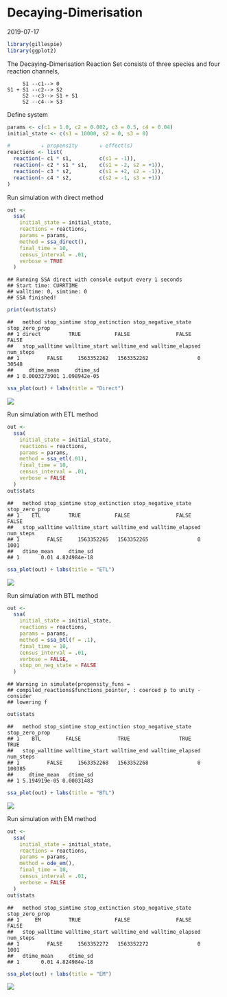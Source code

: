 Decaying-Dimerisation
================
2019-07-17

<!-- github markdown built using 
rmarkdown::render("vignettes/decaying_dimer.Rmd", output_format = "github_document")
-->

``` r
library(gillespie)
library(ggplot2)
```

The Decaying-Dimerisation Reaction Set consists of three species and
four reaction channels,

``` 
     S1 --c1--> 0
S1 + S1 --c2--> S2
     S2 --c3--> S1 + S1
     S2 --c4--> S3
```

Define system

``` r
params <- c(c1 = 1.0, c2 = 0.002, c3 = 0.5, c4 = 0.04)
initial_state <- c(s1 = 10000, s2 = 0, s3 = 0)

#          ↓ propensity       ↓ effect(s)
reactions <- list(
  reaction(~ c1 * s1,         c(s1 = -1)),
  reaction(~ c2 * s1 * s1,    c(s1 = -2, s2 = +1)),
  reaction(~ c3 * s2,         c(s1 = +2, s2 = -1)),
  reaction(~ c4 * s2,         c(s2 = -1, s3 = +1))
)
```

Run simulation with direct method

``` r
out <- 
  ssa(
    initial_state = initial_state,
    reactions = reactions,
    params = params,
    method = ssa_direct(),
    final_time = 10,
    census_interval = .01,
    verbose = TRUE
  )
```

    ## Running SSA direct with console output every 1 seconds
    ## Start time: CURRTIME
    ## walltime: 0, simtime: 0
    ## SSA finished!

``` r
print(out$stats)
```

    ##   method stop_simtime stop_extinction stop_negative_state stop_zero_prop
    ## 1 direct         TRUE           FALSE               FALSE          FALSE
    ##   stop_walltime walltime_start walltime_end walltime_elapsed num_steps
    ## 1         FALSE     1563352262   1563352262                0     30548
    ##     dtime_mean     dtime_sd
    ## 1 0.0003273901 1.098942e-05

``` r
ssa_plot(out) + labs(title = "Direct")
```

![](decaying_dimer_files/figure-gfm/direct-1.png)<!-- -->

Run simulation with ETL method

``` r
out <- 
  ssa(
    initial_state = initial_state,
    reactions = reactions,
    params = params,
    method = ssa_etl(.01),
    final_time = 10,
    census_interval = .01,
    verbose = FALSE
  )
out$stats
```

    ##   method stop_simtime stop_extinction stop_negative_state stop_zero_prop
    ## 1    ETL         TRUE           FALSE               FALSE          FALSE
    ##   stop_walltime walltime_start walltime_end walltime_elapsed num_steps
    ## 1         FALSE     1563352265   1563352265                0      1001
    ##   dtime_mean     dtime_sd
    ## 1       0.01 4.824984e-18

``` r
ssa_plot(out) + labs(title = "ETL")
```

![](decaying_dimer_files/figure-gfm/etl-1.png)<!-- -->

Run simulation with BTL method

``` r
out <- 
  ssa(
    initial_state = initial_state,
    reactions = reactions,
    params = params,
    method = ssa_btl(f = .1),
    final_time = 10,
    census_interval = .01,
    verbose = FALSE,
    stop_on_neg_state = FALSE
  )
```

    ## Warning in simulate(propensity_funs =
    ## compiled_reactions$functions_pointer, : coerced p to unity - consider
    ## lowering f

``` r
out$stats
```

    ##   method stop_simtime stop_extinction stop_negative_state stop_zero_prop
    ## 1    BTL        FALSE            TRUE                TRUE           TRUE
    ##   stop_walltime walltime_start walltime_end walltime_elapsed num_steps
    ## 1         FALSE     1563352268   1563352268                0    100385
    ##     dtime_mean   dtime_sd
    ## 1 5.194919e-05 0.00031483

``` r
ssa_plot(out) + labs(title = "BTL")
```

![](decaying_dimer_files/figure-gfm/btl-1.png)<!-- -->

Run simulation with EM method

``` r
out <- 
  ssa(
    initial_state = initial_state,
    reactions = reactions,
    params = params,
    method = ode_em(),
    final_time = 10,
    census_interval = .01,
    verbose = FALSE
  )
out$stats
```

    ##   method stop_simtime stop_extinction stop_negative_state stop_zero_prop
    ## 1     EM         TRUE           FALSE               FALSE          FALSE
    ##   stop_walltime walltime_start walltime_end walltime_elapsed num_steps
    ## 1         FALSE     1563352272   1563352272                0      1001
    ##   dtime_mean     dtime_sd
    ## 1       0.01 4.824984e-18

``` r
ssa_plot(out) + labs(title = "EM")
```

![](decaying_dimer_files/figure-gfm/em-1.png)<!-- -->
